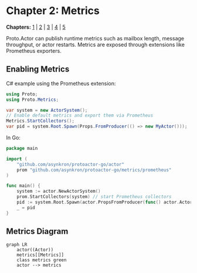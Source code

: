 # Chapter 2: Metrics

**Chapters:** [1](../chapter-1/) | [2](../chapter-2/) | [3](../chapter-3/) | [4](../chapter-4/) | [5](../chapter-5/)


Proto.Actor can publish runtime metrics such as mailbox length, message throughput, or actor restarts. Metrics are exposed through extensions like Prometheus exporters.

## Enabling Metrics

C# example using the Prometheus extension:

```csharp
using Proto;
using Proto.Metrics;

var system = new ActorSystem();
// Enable default metrics and export them via Prometheus
Metrics.StartCollectors();
var pid = system.Root.Spawn(Props.FromProducer(() => new MyActor()));
```

In Go:

```go
package main

import (
    "github.com/asynkron/protoactor-go/actor"
    prom "github.com/asynkron/protoactor-go/metrics/prometheus"
)

func main() {
    system := actor.NewActorSystem()
    prom.StartCollectors(system) // start Prometheus collectors
    pid := system.Root.Spawn(actor.PropsFromProducer(func() actor.Actor { return &myActor{} }))
    _ = pid
}
```

## Metrics Diagram

```mermaid
graph LR
    actor((Actor))
    metrics[[Metrics]]
    class metrics green
    actor --> metrics
```
